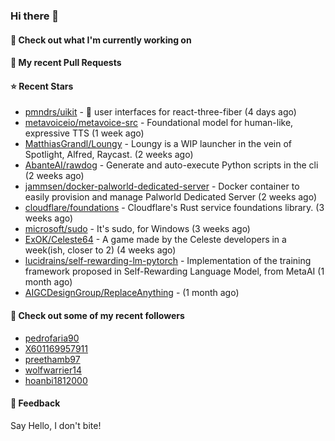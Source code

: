 ### Hi there 👋

#### 👷 Check out what I'm currently working on

#### 🔨 My recent Pull Requests


#### ⭐ Recent Stars

- [pmndrs/uikit](https://github.com/pmndrs/uikit) - 🎨 user interfaces for react-three-fiber (4 days ago)
- [metavoiceio/metavoice-src](https://github.com/metavoiceio/metavoice-src) - Foundational model for human-like, expressive TTS (1 week ago)
- [MatthiasGrandl/Loungy](https://github.com/MatthiasGrandl/Loungy) - Loungy is a WIP launcher in the vein of Spotlight, Alfred, Raycast. (2 weeks ago)
- [AbanteAI/rawdog](https://github.com/AbanteAI/rawdog) - Generate and auto-execute Python scripts in the cli (2 weeks ago)
- [jammsen/docker-palworld-dedicated-server](https://github.com/jammsen/docker-palworld-dedicated-server) - Docker container to easily provision and manage Palworld Dedicated Server (2 weeks ago)
- [cloudflare/foundations](https://github.com/cloudflare/foundations) - Cloudflare&#39;s Rust service foundations library. (3 weeks ago)
- [microsoft/sudo](https://github.com/microsoft/sudo) - It&#39;s sudo, for Windows (3 weeks ago)
- [ExOK/Celeste64](https://github.com/ExOK/Celeste64) - A game made by the Celeste developers in a week(ish, closer to 2) (4 weeks ago)
- [lucidrains/self-rewarding-lm-pytorch](https://github.com/lucidrains/self-rewarding-lm-pytorch) - Implementation of the training framework proposed in Self-Rewarding Language Model, from MetaAI (1 month ago)
- [AIGCDesignGroup/ReplaceAnything](https://github.com/AIGCDesignGroup/ReplaceAnything) -  (1 month ago)

#### 👯 Check out some of my recent followers

- [pedrofaria90](https://github.com/pedrofaria90)
- [X601169957911](https://github.com/X601169957911)
- [preethamb97](https://github.com/preethamb97)
- [wolfwarrier14](https://github.com/wolfwarrier14)
- [hoanbi1812000](https://github.com/hoanbi1812000)

#### 💬 Feedback

Say Hello, I don't bite!